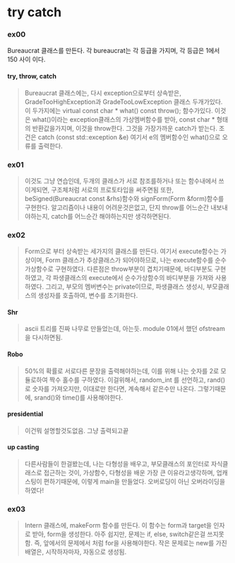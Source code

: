 # try catch

### ex00 
Bureaucrat 클래스를 만든다. 각 bureaucrat는 각 등급을 가지며, 각 등급은 1에서 150 사이 이다. 
#### try, throw, catch 
> Bureaucrat 클래스에는, 다시 exception으로부터 상속받은, GradeTooHighException과 GradeTooLowException 클래스 두개가있다. 이 두가지에는 virtual const char * what() const throw(); 함수가있다.
이것은 what()이라는 exception클래스의 가상멤버함수를 받아, const char * 형태의 반환값을가지며, 이것을 throw한다.
그것을 가장가까운 catch가 받는다. 조건은 catch (const std::exception &e)
여기서 e의 멤버함수인 what()으로 오류를 출력한다.

### ex01
> 이것도 그냥 연습인데, 두개의 클래스가 서로 참조를하거나 또는 함수내에서 쓰이게되면, 구조체처럼 서로의 프로토타입을 써주면됨
또한, beSigned(Bureaucrat const &rhs)함수와 signForm(Form &form)함수를 구현한다.
알고리즘이나 내용이 어려운것은없고, 단지 throw를 어느순간 내보내야하는지, catch를 어느순간 해야하는지만 생각하면된다.

### ex02
> Form으로 부터 상속받는 세가지의 클래스를 만든다. 여기서 execute함수는 가상이며, Form 클래스가 추상클래스가 되어야하므로, 나는 execute함수를 순수 가상함수로 구현하였다. 다른점은 throw부분이 겹치기때문에, 바디부분도 구현하였고, 각 파생클래스의 execute에서 순수가상함수의 바디부분을 가져와 사용하였다. 그리고, 부모의 멤버변수는 private이므로, 파생클래스 생성시, 부모클래스의 생성자를 호출하여, 변수를 초기화한다.

#### Shr
> ascii 트리를 진짜 나무로 만들었는데, 아는듯. module 01에서 했던 ofstream을 다시하면됨.

#### Robo
> 50%의 확률로 서로다른 문장을 출력해야하는데, 이를 위해 나는 숫자를 2로 모듈로하여 짝수 홀수를 구하였다. 이걸위해서, random_int 를 선언하고, rand()로 숫자를 가져오지만, 이대로만 한다면, 계속해서 같은수만 나온다. 그렇기때문에,   srand()와 time()를 사용해야한다.

#### presidential
> 이건뭐 설명할것도없음. 그냥 출력되고끝

#### up casting
> 다른사람들이 한걸봤는데, 나는 다형성을 배우고, 부모클래스의 포인터로 자식클래스로 접근하는 것이, 가상함수, 다형성을 배운 가장 큰 이유라고생각하며, 업캐스팅이 편하기때문에, 이렇게 main을 만들었다. 오버로딩이 아닌 오버라이딩을 하였다!


### ex03
> Intern 클래스에, makeForm 함수를 만든다. 이 함수는 form과 target을 인자로 받아, form을 생성한다. 
아주 쉽지만, 문제는 if, else, switch같은걸 쓰지못함. 즉, 앞에서의 문제에서 처럼 for을 사용해야한다. 작은 문제로는 new를 가진 배열은, 시작하자마자, 자동으로 생성됨.
